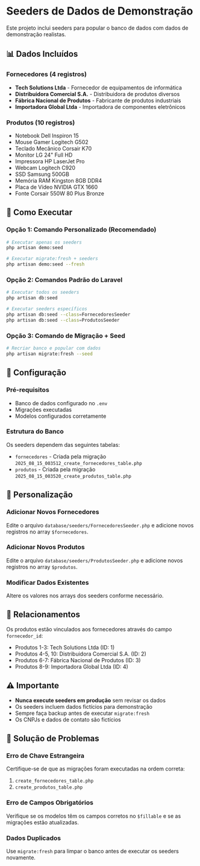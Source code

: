 # Seeders de Dados de Demonstração

Este projeto inclui seeders para popular o banco de dados com dados de demonstração realistas.

## 📊 Dados Incluídos

### Fornecedores (4 registros)
- **Tech Solutions Ltda** - Fornecedor de equipamentos de informática
- **Distribuidora Comercial S.A.** - Distribuidora de produtos diversos
- **Fábrica Nacional de Produtos** - Fabricante de produtos industriais
- **Importadora Global Ltda** - Importadora de componentes eletrônicos

### Produtos (10 registros)
- Notebook Dell Inspiron 15
- Mouse Gamer Logitech G502
- Teclado Mecânico Corsair K70
- Monitor LG 24" Full HD
- Impressora HP LaserJet Pro
- Webcam Logitech C920
- SSD Samsung 500GB
- Memória RAM Kingston 8GB DDR4
- Placa de Vídeo NVIDIA GTX 1660
- Fonte Corsair 550W 80 Plus Bronze

## 🚀 Como Executar

### Opção 1: Comando Personalizado (Recomendado)
```bash
# Executar apenas os seeders
php artisan demo:seed

# Executar migrate:fresh + seeders
php artisan demo:seed --fresh
```

### Opção 2: Comandos Padrão do Laravel
```bash
# Executar todos os seeders
php artisan db:seed

# Executar seeders específicos
php artisan db:seed --class=FornecedoresSeeder
php artisan db:seed --class=ProdutosSeeder
```

### Opção 3: Comando de Migração + Seed
```bash
# Recriar banco e popular com dados
php artisan migrate:fresh --seed
```

## 🔧 Configuração

### Pré-requisitos
- Banco de dados configurado no `.env`
- Migrações executadas
- Modelos configurados corretamente

### Estrutura do Banco
Os seeders dependem das seguintes tabelas:
- `fornecedores` - Criada pela migração `2025_08_15_003512_create_fornecedores_table.php`
- `produtos` - Criada pela migração `2025_08_15_003520_create_produtos_table.php`

## 📝 Personalização

### Adicionar Novos Fornecedores
Edite o arquivo `database/seeders/FornecedoresSeeder.php` e adicione novos registros no array `$fornecedores`.

### Adicionar Novos Produtos
Edite o arquivo `database/seeders/ProdutosSeeder.php` e adicione novos registros no array `$produtos`.

### Modificar Dados Existentes
Altere os valores nos arrays dos seeders conforme necessário.

## 🎯 Relacionamentos

Os produtos estão vinculados aos fornecedores através do campo `fornecedor_id`:
- Produtos 1-3: Tech Solutions Ltda (ID: 1)
- Produtos 4-5, 10: Distribuidora Comercial S.A. (ID: 2)
- Produtos 6-7: Fábrica Nacional de Produtos (ID: 3)
- Produtos 8-9: Importadora Global Ltda (ID: 4)

## ⚠️ Importante

- **Nunca execute seeders em produção** sem revisar os dados
- Os seeders incluem dados fictícios para demonstração
- Sempre faça backup antes de executar `migrate:fresh`
- Os CNPJs e dados de contato são fictícios

## 🐛 Solução de Problemas

### Erro de Chave Estrangeira
Certifique-se de que as migrações foram executadas na ordem correta:
1. `create_fornecedores_table.php`
2. `create_produtos_table.php`

### Erro de Campos Obrigatórios
Verifique se os modelos têm os campos corretos no `$fillable` e se as migrações estão atualizadas.

### Dados Duplicados
Use `migrate:fresh` para limpar o banco antes de executar os seeders novamente.
